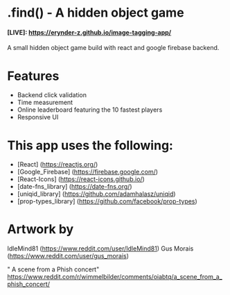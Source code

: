 # .find() - A hidden object game

#### [LIVE]: https://erynder-z.github.io/image-tagging-app/

A small hidden object game build with react and google firebase backend.

# Features

- Backend click validation
- Time measurement
- Online leaderboard featuring the 10 fastest players
- Responsive UI

# This app uses the following:

- [React] (https://reactjs.org/)
- [Google_Firebase] (https://firebase.google.com/)
- [React-Icons] (https://react-icons.github.io/)
- [date-fns_library] (https://date-fns.org/)
- [uniqid_library] (https://github.com/adamhalasz/uniqid)
- [prop-types_library] (https://github.com/facebook/prop-types)

# Artwork by

IdleMind81 (https://www.reddit.com/user/IdleMind81)
Gus Morais (https://www.reddit.com/user/gus_morais)

" A scene from a Phish concert"
https://www.reddit.com/r/wimmelbilder/comments/oiabtq/a_scene_from_a_phish_concert/
